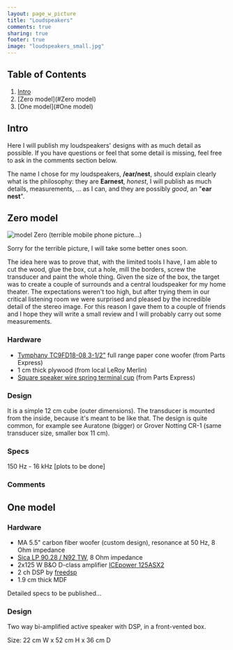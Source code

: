 ```yaml
---
layout: page_w_picture
title: "Loudspeakers"
comments: true
sharing: true
footer: true
image: "loudspeakers_small.jpg"
---
```



## Table of Contents
1. [Intro](#Intro)
2. [Zero model](#Zero model)
3. [One model](#One model)


<a name="Intro"></a>

## Intro

Here I will publish my loudspeakers' designs with as much detail as possible. If you have questions or feel that some detail is missing, feel free to ask in the comments section below.

The name I chose for my loudspeakers, **/ear/nest**, should explain clearly what is the philosophy: they are **Earnest**, *honest*, I will publish as much details, measurements, ... as I can, and they are possibly *good*, an "**ear nest**".

<a name="Zero model"></a>

## Zero model

![model Zero (terrible mobile phone picture...)](https://farm2.staticflickr.com/1588/25864464542_67f3732361.jpg)

Sorry for the terrible picture, I will take some better ones soon.

The idea here was to prove that, with the limited tools I have, I am able to cut the wood, glue the box, cut a hole, mill the borders, screw the transducer and paint the whole thing. Given the size of the box, the target was to create a couple of surrounds and a central loudspeaker for my home theater. The expectations weren't too high, but after trying them in our critical listening room we were surprised and pleased by the incredible detail of the stereo image. For this reason I gave them to a couple of friends and I hope they will write a small review and I will probably carry out some measurements.


### Hardware
* [Tymphany TC9FD18-08 3-1/2"](http://www.parts-express.com/tymphany-tc9fd18-08-3-1-2-full-range-paper-cone-woofer--264-1062) full range paper cone woofer (from Parts Express)
* 1 cm thick plywood (from local LeRoy Merlin)
* [Square speaker wire spring terminal cup](http://www.parts-express.com/parts-express-square-speaker-wire-spring-terminal-cup--260-297) (from Parts Express)

### Design
It is a simple 12 cm cube (outer dimensions). The transducer is mounted from the inside, because it's meant to be like that.
The design is quite common, for example see Auratone (bigger) or Grover Notting CR-1 (same transducer size, smaller box 11 cm).

### Specs
150 Hz - 16 kHz
[plots to be done]

### Comments


<a name="One model"></a>

## One model

### Hardware
* MA 5.5" carbon fiber woofer (custom design), resonance at 50 Hz, 8 Ohm impedance
* [Sica LP 90.28 / N92 TW](http://www.sonoraspeakers.it/lp-90-28-n92-tw.html), 8 Ohm impedance
* 2x125 W B&O D-class amplifier [ICEpower 125ASX2](http://www.icepower.bang-olufsen.com/files/solutions/icepower125asx2_datasheet_1_3_20151203.pdf)
* 2 ch DSP by [freedsp](http://www.freedsp.cc)
* 1.9 cm thick MDF

Detailed specs to be published...

### Design
Two way bi-amplified active speaker with DSP, in a front-vented box.

Size: 22 cm W x 52 cm H x 36 cm D

